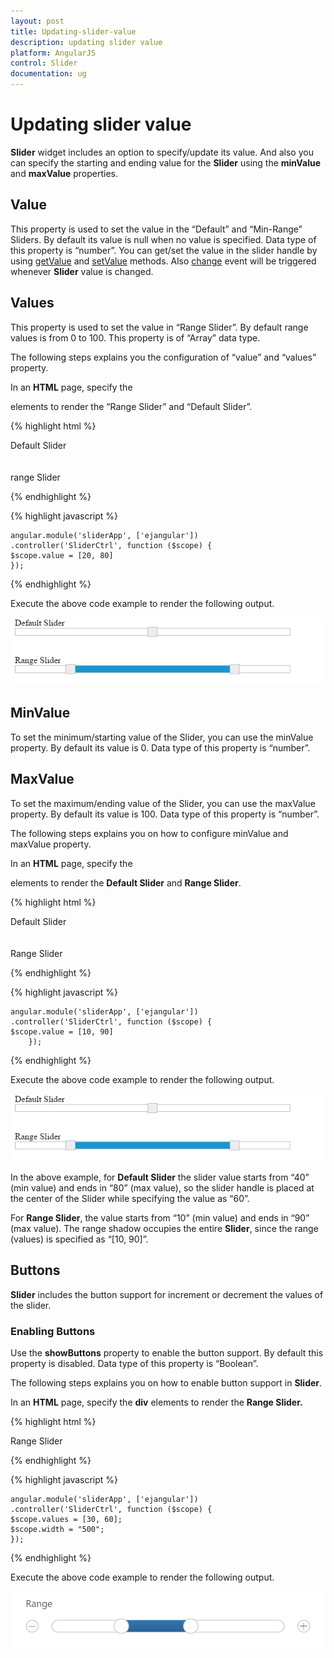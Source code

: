 ```yaml
---
layout: post
title: Updating-slider-value
description: updating slider value
platform: AngularJS
control: Slider
documentation: ug
---
```


# Updating slider value

**Slider** widget includes an option to specify/update its value. And also you can specify the starting and ending value for the **Slider** using the **minValue** and **maxValue** properties.

## Value

This property is used to set the value in the “Default” and “Min-Range” Sliders. By default its value is null when no value is specified. Data type of this property is “number”.
You can get/set the value in the slider handle by using [getValue](https://help.syncfusion.com/api/js/ejslider#methods:getvalue) and [setValue](https://help.syncfusion.com/api/js/ejslider#methods:setValue) methods.
Also [change](https://help.syncfusion.com/api/js/ejslider#events:change) event will be triggered whenever **Slider** value is changed.

## Values

This property is used to set the value in “Range Slider”. By default range values is from 0 to 100. This property is of “Array” data type.

The following steps explains you the configuration of “value” and “values” property.

In an **HTML** page, specify the **<div>** elements to render the “Range Slider” and “Default Slider”.



{% highlight html %}


  <div class="txt">Default Slider</div>
<div id="defaultSlider" ej-slider e-slidertype="Default" e-width="500" e-value="50"></div>
<br />
<br />
<div class="txt">range Slider</div>
<div id="rangeSlider" ej-slider e-slidertype="Range" e-values="value" e-width="500"></div>



{% endhighlight %}

{% highlight javascript %}

    angular.module('sliderApp', ['ejangular'])
    .controller('SliderCtrl', function ($scope) {
    $scope.value = [20, 80]
    });


{% endhighlight %}

Execute the above code example to render the following output.


![](Updating-slider-value_images/Updating-slider-value_img1.png) 

## MinValue

To set the minimum/starting value of the Slider, you can use the minValue property. By default its value is 0. Data type of this property is “number”.

## MaxValue

To set the maximum/ending value of the Slider, you can use the maxValue property. By default its value is 100. Data type of this property is “number”.

The following steps explains you on how to configure minValue and maxValue property.

In an **HTML** page, specify the **<div>** elements to render the **Default Slider** and **Range Slider**.

{% highlight html %}

<div class="txt">Default Slider</div>
<div id="defaultSlider" ej-slider e-slidertype="Default" e-width="500" e-value="60" e-minvalue="40" e-maxvalue="80"></div>
<br />
<br />
<div class="txt">Range Slider</div>
<div id="rangeSlider" ej-slider e-slidertype="Range" e-values="value" e-width="500" e-minvalue="10" e-maxvalue="90"></div>


{% endhighlight %}

{% highlight javascript %}

    angular.module('sliderApp', ['ejangular'])
    .controller('SliderCtrl', function ($scope) {
    $scope.value = [10, 90]
        });


{% endhighlight %}

Execute the above code example to render the following output.

![](Updating-slider-value_images/Updating-slider-value_img2.png) 

In the above example, for **Default Slider** the slider value starts from “40” (min value) and ends in “80” (max value), so the slider handle is placed at the center of the Slider while specifying the value as “60”.

For **Range Slider**, the value starts from “10” (min value) and ends in “90” (max value). The range shadow occupies the entire **Slider**, since the range (values) is specified as “[10, 90]”.

## Buttons

**Slider** includes the button support for increment or decrement the values of the slider.

### Enabling Buttons

Use the **showButtons** property to enable the button support. By default this property is disabled. Data type of this property is “Boolean”.

The following steps explains you on how to enable button support in **Slider**.

In an **HTML** page, specify the **div** elements to render the **Range Slider.**



{% highlight html %}

   <div class="txt">Range Slider</div>
   <div id="rangeSlider" ej-slider e-width="width" e-values="values" e-slidertype="range"  e-showbuttons="true"></div>
                        


{% endhighlight %}

{% highlight javascript %}

    angular.module('sliderApp', ['ejangular'])
    .controller('SliderCtrl', function ($scope) {
    $scope.values = [30, 60];
    $scope.width = "500";
    });


{% endhighlight %}

Execute the above code example to render the following output.

![](Button-Support_images/Button-Support_img1.png)
